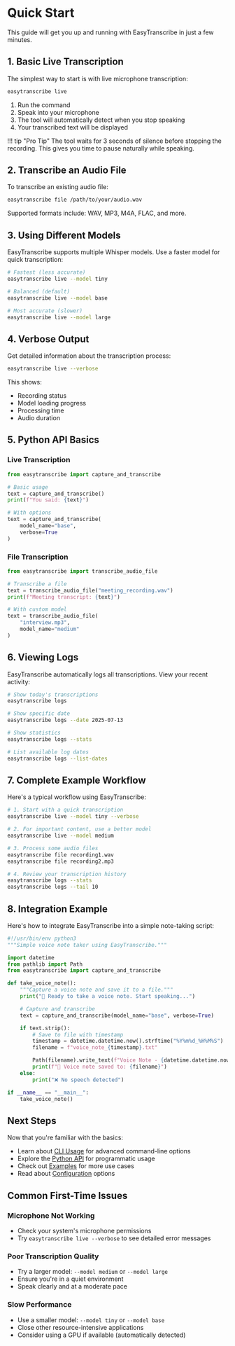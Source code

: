 # Quick Start

This guide will get you up and running with EasyTranscribe in just a few minutes.

## 1. Basic Live Transcription

The simplest way to start is with live microphone transcription:

```bash
easytranscribe live
```

1. Run the command
2. Speak into your microphone
3. The tool will automatically detect when you stop speaking
4. Your transcribed text will be displayed

!!! tip "Pro Tip"
    The tool waits for 3 seconds of silence before stopping the recording. This gives you time to pause naturally while speaking.

## 2. Transcribe an Audio File

To transcribe an existing audio file:

```bash
easytranscribe file /path/to/your/audio.wav
```

Supported formats include: WAV, MP3, M4A, FLAC, and more.

## 3. Using Different Models

EasyTranscribe supports multiple Whisper models. Use a faster model for quick transcription:

```bash
# Fastest (less accurate)
easytranscribe live --model tiny

# Balanced (default)
easytranscribe live --model base

# Most accurate (slower)
easytranscribe live --model large
```

## 4. Verbose Output

Get detailed information about the transcription process:

```bash
easytranscribe live --verbose
```

This shows:
- Recording status
- Model loading progress
- Processing time
- Audio duration

## 5. Python API Basics

### Live Transcription

```python
from easytranscribe import capture_and_transcribe

# Basic usage
text = capture_and_transcribe()
print(f"You said: {text}")

# With options
text = capture_and_transcribe(
    model_name="base",
    verbose=True
)
```

### File Transcription

```python
from easytranscribe import transcribe_audio_file

# Transcribe a file
text = transcribe_audio_file("meeting_recording.wav")
print(f"Meeting transcript: {text}")

# With custom model
text = transcribe_audio_file(
    "interview.mp3",
    model_name="medium"
)
```

## 6. Viewing Logs

EasyTranscribe automatically logs all transcriptions. View your recent activity:

```bash
# Show today's transcriptions
easytranscribe logs

# Show specific date
easytranscribe logs --date 2025-07-13

# Show statistics
easytranscribe logs --stats

# List available log dates
easytranscribe logs --list-dates
```

## 7. Complete Example Workflow

Here's a typical workflow using EasyTranscribe:

```bash
# 1. Start with a quick transcription
easytranscribe live --model tiny --verbose

# 2. For important content, use a better model
easytranscribe live --model medium

# 3. Process some audio files
easytranscribe file recording1.wav
easytranscribe file recording2.mp3

# 4. Review your transcription history
easytranscribe logs --stats
easytranscribe logs --tail 10
```

## 8. Integration Example

Here's how to integrate EasyTranscribe into a simple note-taking script:

```python
#!/usr/bin/env python3
"""Simple voice note taker using EasyTranscribe."""

import datetime
from pathlib import Path
from easytranscribe import capture_and_transcribe

def take_voice_note():
    """Capture a voice note and save it to a file."""
    print("🎤 Ready to take a voice note. Start speaking...")

    # Capture and transcribe
    text = capture_and_transcribe(model_name="base", verbose=True)

    if text.strip():
        # Save to file with timestamp
        timestamp = datetime.datetime.now().strftime("%Y%m%d_%H%M%S")
        filename = f"voice_note_{timestamp}.txt"

        Path(filename).write_text(f"Voice Note - {datetime.datetime.now()}\n\n{text}\n")
        print(f"📝 Voice note saved to: {filename}")
    else:
        print("❌ No speech detected")

if __name__ == "__main__":
    take_voice_note()
```

## Next Steps

Now that you're familiar with the basics:

- Learn about [CLI Usage](cli.md) for advanced command-line options
- Explore the [Python API](api.md) for programmatic usage
- Check out [Examples](examples.md) for more use cases
- Read about [Configuration](configuration.md) options

## Common First-Time Issues

### Microphone Not Working
- Check your system's microphone permissions
- Try `easytranscribe live --verbose` to see detailed error messages

### Poor Transcription Quality
- Try a larger model: `--model medium` or `--model large`
- Ensure you're in a quiet environment
- Speak clearly and at a moderate pace

### Slow Performance
- Use a smaller model: `--model tiny` or `--model base`
- Close other resource-intensive applications
- Consider using a GPU if available (automatically detected)
